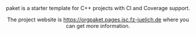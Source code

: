 <div align="center">
paket is a starter template for C++ projects with CI and Coverage support.

The project website is https://orgpaket.pages.jsc.fz-juelich.de where you can get more
information.
</div>
